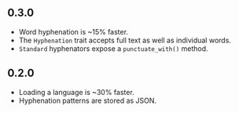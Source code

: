 ## 0.3.0
- Word hyphenation is ~15% faster.
- The `Hyphenation` trait accepts full text as well as individual words.
- `Standard` hyphenators expose a `punctuate_with()` method.

## 0.2.0
- Loading a language is ~30% faster.
- Hyphenation patterns are stored as JSON.
